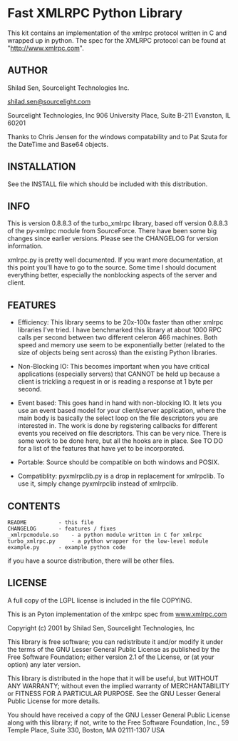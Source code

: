 # Fast XMLRPC Python Library

This kit contains an implementation of the xmlrpc protocol written in C and
wrapped up in python.  The spec for the XMLRPC protocol can be found at
"http://www.xmlrpc.com".


## AUTHOR

Shilad Sen, Sourcelight Technologies Inc.

shilad.sen@sourcelight.com

Sourcelight Technologies, Inc
906 University Place, Suite B-211
Evanston, IL 60201


Thanks to Chris Jensen for the windows compatability and to Pat Szuta for
the DateTime and Base64 objects.


## INSTALLATION

See the INSTALL file which should be included with this distribution.


## INFO

This is version 0.8.8.3 of the turbo_xmlrpc library, based off version
0.8.8.3 of the py-xmlrpc module from SourceForce.  There have been some big
changes since earlier versions.  Please see the CHANGELOG for version
information.

xmlrpc.py is pretty well documented.  If you want more documentation, at
this point you'll have to go to the source.  Some time I should document
everything better, especially the nonblocking aspects of the server and
client.


## FEATURES

* Efficiency:  This library seems to be 20x-100x faster than other xmlrpc
libraries I've tried.  I have benchmarked this library at about 1000 RPC
calls per second between two different celeron 466 machines.  Both speed
and memory use seem to be exponentially better (related to the size of
objects being sent across) than the existing Python libraries.

* Non-Blocking IO:  This becomes important when you have critical
applications (especially servers) that CANNOT be held up because a client
is trickling a request in or is reading a response at 1 byte per second.

* Event based:  This goes hand in hand with non-blocking IO.  It lets you
use an event based model for your client/server application, where the
main body is basically the select loop on the file descriptors you are
interested in.  The work is done by registering callbacks for different
events you received on file descriptors.  This can be very nice.  There is
some work to be done here, but all the hooks are in place.  See TO DO for
a list of the features that have yet to be incorporated.

* Portable: Source should be compatible on both windows and POSIX.

* Compatiblity: pyxmlrpclib.py is a drop in replacement for xmlrpclib.
To use it, simply change pyxmlrpclib instead of xmlrpclib.



## CONTENTS

```
README			- this file
CHANGELOG		- features / fixes
_xmlrpcmodule.so	- a python module written in C for xmlrpc
turbo_xmlrpc.py		- a python wrapper for the low-level module
example.py		- example python code
```

if you have a source distribution, there will be other files.


## LICENSE

A full copy of the LGPL license is included in the file COPYING.

This is an Pyton implementation of the xmlrpc spec from www.xmlrpc.com

Copyright (c) 2001 by Shilad Sen, Sourcelight Technologies, Inc

This library is free software; you can redistribute it and/or
modify it under the terms of the GNU Lesser General Public
License as published by the Free Software Foundation; either
version 2.1 of the License, or (at your option) any later version.

This library is distributed in the hope that it will be useful,
but WITHOUT ANY WARRANTY; without even the implied warranty of
MERCHANTABILITY or FITNESS FOR A PARTICULAR PURPOSE.  See the GNU
Lesser General Public License for more details.

You should have received a copy of the GNU Lesser General Public
License along with this library; if not, write to the Free Software
Foundation, Inc., 59 Temple Place, Suite 330, Boston, MA  02111-1307  USA
